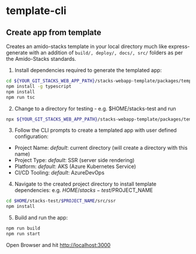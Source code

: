 # template-cli


## Create app from template

Creates an amido-stacks template in your local directory much like express-generate with an addition of `build/, deploy/, docs/, src/` folders as per the Amido-Stacks standards.

1. Install dependencies required to generate the templated app:
```bash
cd ${YOUR_GIT_STACKS_WEB_APP_PATH}/stacks-webapp-template/packages/template-cli
npm install -g typescript
npm install
npm run tsc
```

2. Change to a directory for testing - e.g. $HOME/stacks-test and run
```bash
npx ${YOUR_GIT_STACKS_WEB_APP_PATH}/stacks-webapp-template/packages/template-cli
```

3. Follow the CLI prompts to create a templated app with user defined configuration:
- Project Name: _default_: current directory (will create a directory with this name)
- Project Type: _default_: SSR (server side rendering)
- Platform: _default_: AKS (Azure Kubernetes Service)
- CI/CD Tooling: _default_: AzureDevOps

4. Navigate to the created project directory to install template dependencies:
e.g. $HOME/stacks-test/$PROJECT_NAME
```bash
cd $HOME/stacks-test/$PROJECT_NAME/src/ssr
npm install
```

5. Build and run the app:
```bash
npm run build
npm run start
```

Open Browser and hit [http://localhost:3000](http://localhost:3000)
